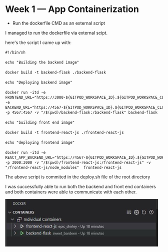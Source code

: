 # Week 1 — App Containerization

- Run the dockerfile CMD as an external script

I managed to run the dockerfile via external scipt.

here's the script I came up with:

```
#!/bin/sh

echo "Building the backend image"

docker build -t backend-flask ./backend-flask

echo "Deploying backend image"

docker run -itd -e FRONTEND_URL="https://3000-${GITPOD_WORKSPACE_ID}.${GITPOD_WORKSPACE_CLUSTER_HOST}" -e BACKEND_URL="https://4567-${GITPOD_WORKSPACE_ID}.${GITPOD_WORKSPACE_CLUSTER_HOST}" -p 4567:4567 -v "/$(pwd)/backend-flask:/backend-flask" backend-flask

echo "building front end image"

docker build -t frontend-react-js ./frontend-react-js

echo "deploying frontend image"

docker run -itd -e REACT_APP_BACKEND_URL="https://4567-${GITPOD_WORKSPACE_ID}.${GITPOD_WORKSPACE_CLUSTER_HOST}" -p 3000:3000 -v "/$(pwd)/frontend-react-js:/frontend-react-js" -v "/frontend-react-js/node_modules"  frontend-react-js

```

The above script is commited in the deploy.sh file of the root directory

I was successfully able to run both the backend and front end containers and both containers were able to communicate with each other.

![TASK1 1](../_docs/assets/week1/TASK1-01.JPG)


